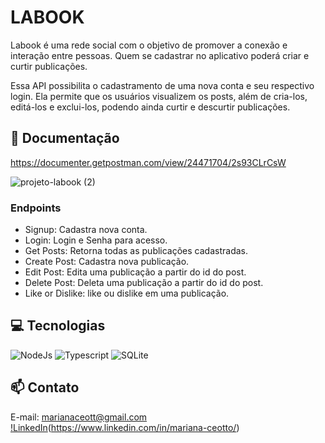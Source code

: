 # LABOOK

Labook é uma rede social com o objetivo de promover a conexão e interação entre pessoas. Quem se cadastrar no aplicativo poderá criar e curtir publicações.

Essa API possibilita o cadastramento de uma nova conta e seu respectivo login. 
Ela permite que os usuários visualizem os posts, além de cria-los, editá-los e exclui-los, podendo ainda curtir e descurtir publicações.

## 📄 Documentação

https://documenter.getpostman.com/view/24471704/2s93CLrCsW

![projeto-labook (2)](https://user-images.githubusercontent.com/29845719/216036534-2b3dfb48-7782-411a-bffd-36245b78594e.png)


### Endpoints
- Signup: Cadastra nova conta.
- Login: Login e Senha para acesso.
- Get Posts: Retorna todas as publicações cadastradas.
- Create Post: Cadastra nova publicação.
- Edit Post: Edita uma publicação a partir do id do post.
- Delete Post: Deleta uma publicação a partir do id do post.
- Like or Dislike: like ou dislike em uma publicação.

## 💻 Tecnologias 

![NodeJs](https://img.shields.io/badge/Node.js-43853D?style=for-the-badge&logo=node.js&logoColor=white)
![Typescript](https://img.shields.io/badge/TypeScript-007ACC?style=for-the-badge&logo=typescript&logoColor=white)
![SQLite](https://img.shields.io/badge/SQLite-07405E?style=for-the-badge&logo=sqlite&logoColor=white)


## 📫 Contato
E-mail: marianaceott@gmail.com
[!LinkedIn](https://img.shields.io/badge/LinkedIn-0077B5?style=for-the-badge&logo=linkedin&logoColor=white)(https://www.linkedin.com/in/mariana-ceotto/)
